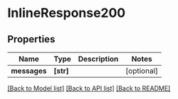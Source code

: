 # InlineResponse200

## Properties
Name | Type | Description | Notes
------------ | ------------- | ------------- | -------------
**messages** | **[str]** |  | [optional] 

[[Back to Model list]](../README.md#documentation-for-models) [[Back to API list]](../README.md#documentation-for-api-endpoints) [[Back to README]](../README.md)


